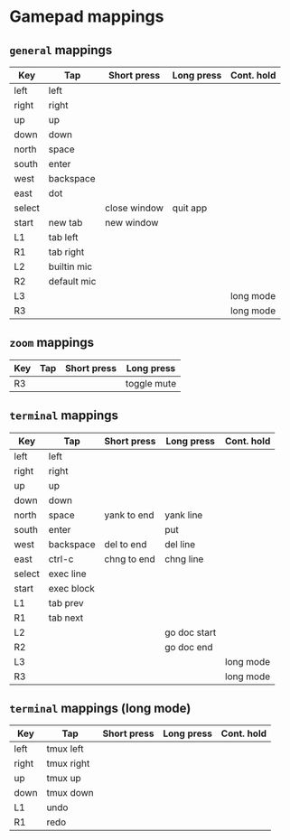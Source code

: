 # Gamepad mappings
## `general` mappings
|Key           |Tap         |Short press |Long press  |Cont. hold  |
|--------------|------------|------------|------------|------------|
|left          |left        |            |            |            |
|right         |right       |            |            |            |
|up            |up          |            |            |            |
|down          |down        |            |            |            |
|north         |space       |            |            |            |
|south         |enter       |            |            |            |
|west          |backspace   |            |            |            |
|east          |dot         |            |            |            |
|select        |            |close window|quit app    |            |
|start         |new tab     |new window  |            |            |
|L1            |tab left    |            |            |            |
|R1            |tab right   |            |            |            |
|L2            |builtin mic |            |            |            |
|R2            |default mic |            |            |            |
|L3            |            |            |            |long mode   |
|R3            |            |            |            |long mode   |

## `zoom` mappings
|Key           |Tap         |Short press |Long press  |
|--------------|------------|------------|------------|
|R3            |            |            |toggle mute |

## `terminal` mappings
|Key           |Tap         |Short press |Long press  |Cont. hold  |
|--------------|------------|------------|------------|------------|
|left          |left        |            |            |            |
|right         |right       |            |            |            |
|up            |up          |            |            |            |
|down          |down        |            |            |            |
|north         |space       |yank to end |yank line   |            |
|south         |enter       |            |put         |            |
|west          |backspace   |del to end  |del line    |            |
|east          |ctrl-c      |chng to end |chng line   |            |
|select        |exec line   |            |            |            |
|start         |exec block  |            |            |            |
|L1            |tab prev    |            |            |            |
|R1            |tab next    |            |            |            |
|L2            |            |            |go doc start|            |
|R2            |            |            |go doc end  |            |
|L3            |            |            |            |long mode   |
|R3            |            |            |            |long mode   |

## `terminal` mappings (long mode)
|Key           |Tap         |Short press |Long press  |Cont. hold  |
|--------------|------------|------------|------------|------------|
|left          |tmux left   |            |            |            |
|right         |tmux right  |            |            |            |
|up            |tmux up     |            |            |            |
|down          |tmux down   |            |            |            |
|L1            |undo        |            |            |            |
|R1            |redo        |            |            |            |









